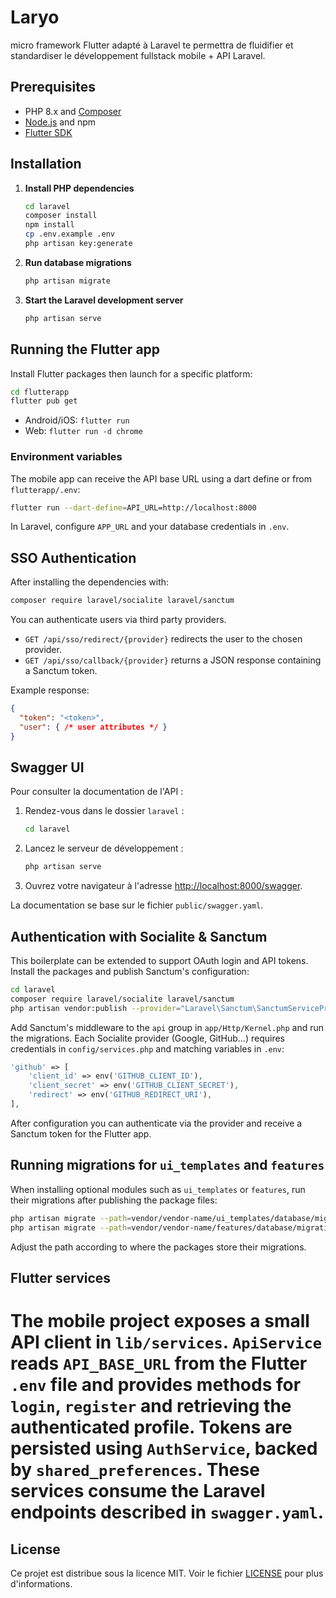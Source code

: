 # Laryo
micro framework Flutter adapté à Laravel te permettra de fluidifier et standardiser le développement fullstack mobile + API Laravel.

## Prerequisites

- PHP 8.x and [Composer](https://getcomposer.org/)
- [Node.js](https://nodejs.org/) and npm
- [Flutter SDK](https://flutter.dev/docs/get-started/install)

## Installation

1. **Install PHP dependencies**

   ```bash
   cd laravel
   composer install
   npm install
   cp .env.example .env
   php artisan key:generate
   ```

2. **Run database migrations**

   ```bash
   php artisan migrate
   ```

3. **Start the Laravel development server**

   ```bash
   php artisan serve
   ```

## Running the Flutter app

Install Flutter packages then launch for a specific platform:

```bash
cd flutterapp
flutter pub get
```

- Android/iOS: `flutter run`
- Web: `flutter run -d chrome`

### Environment variables

The mobile app can receive the API base URL using a dart define or from `flutterapp/.env`:

```bash
flutter run --dart-define=API_URL=http://localhost:8000
```

In Laravel, configure `APP_URL` and your database credentials in `.env`.

## SSO Authentication

After installing the dependencies with:

```bash
composer require laravel/socialite laravel/sanctum
```

You can authenticate users via third party providers.

- `GET /api/sso/redirect/{provider}` redirects the user to the chosen provider.
- `GET /api/sso/callback/{provider}` returns a JSON response containing a Sanctum token.

Example response:

```json
{
  "token": "<token>",
  "user": { /* user attributes */ }
}
```

## Swagger UI

Pour consulter la documentation de l'API :

1. Rendez-vous dans le dossier `laravel` :

   ```bash
   cd laravel
   ```

2. Lancez le serveur de développement :

   ```bash
   php artisan serve
   ```

3. Ouvrez votre navigateur à l'adresse [http://localhost:8000/swagger](http://localhost:8000/swagger).

La documentation se base sur le fichier `public/swagger.yaml`.
## Authentication with Socialite & Sanctum

This boilerplate can be extended to support OAuth login and API tokens. Install
the packages and publish Sanctum's configuration:

```bash
cd laravel
composer require laravel/socialite laravel/sanctum
php artisan vendor:publish --provider="Laravel\Sanctum\SanctumServiceProvider"
```

Add Sanctum's middleware to the `api` group in `app/Http/Kernel.php` and run the
migrations. Each Socialite provider (Google, GitHub…) requires credentials in
`config/services.php` and matching variables in `.env`:

```php
'github' => [
    'client_id' => env('GITHUB_CLIENT_ID'),
    'client_secret' => env('GITHUB_CLIENT_SECRET'),
    'redirect' => env('GITHUB_REDIRECT_URI'),
],
```

After configuration you can authenticate via the provider and receive a Sanctum
token for the Flutter app.

## Running migrations for `ui_templates` and `features`

When installing optional modules such as `ui_templates` or `features`, run their
migrations after publishing the package files:

```bash
php artisan migrate --path=vendor/vendor-name/ui_templates/database/migrations
php artisan migrate --path=vendor/vendor-name/features/database/migrations
```

Adjust the path according to where the packages store their migrations.

## Flutter services

The mobile project exposes a small API client in `lib/services`. `ApiService`
reads `API_BASE_URL` from the Flutter `.env` file and provides methods for
`login`, `register` and retrieving the authenticated profile. Tokens are
persisted using `AuthService`, backed by `shared_preferences`. These services
consume the Laravel endpoints described in `swagger.yaml`.
=======
## License

Ce projet est distribue sous la licence MIT. Voir le fichier [LICENSE](LICENSE) pour plus d'informations.
